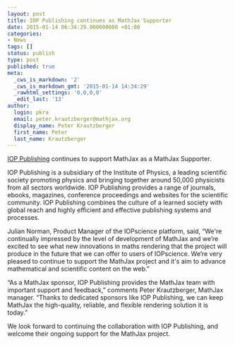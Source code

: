 ```yaml
---
layout: post
title: IOP Publishing continues as MathJax Supporter
date: 2015-01-14 06:34:29.000000000 +01:00
categories:
- News
tags: []
status: publish
type: post
published: true
meta:
  _cws_is_markdown: '2'
  _cws_is_markdown_gmt: '2015-01-14 14:34:29'
  _rawhtml_settings: '0,0,0,0'
  _edit_last: '13'
author:
  login: pkra
  email: peter.krautzberger@mathjax.org
  display_name: Peter Krautzberger
  first_name: Peter
  last_name: Krautzberger
---
```


[IOP Publishing](http://ioppublishing.org/) continues to support MathJax as a MathJax Supporter.

IOP Publishing is a subsidiary of the Institute of Physics, a leading scientific society promoting physics and bringing together around 50,000 physicists from all sectors worldwide. IOP Publishing provides a range of journals, ebooks, magazines, conference proceedings and websites for the scientific community. IOP Publishing combines the culture of a learned society with global reach and highly efficient and effective publishing systems and processes.

Julian Norman, Product Manager of the IOPscience platform, said, “We're continually impressed by the level of development of MathJax and we’re excited to see what new innovations in maths rendering that the project will produce in the future that we can offer to users of IOPscience. We’re very pleased to continue to support the MathJax project and it's aim to advance mathematical and scientific content on the web.”

“As a MathJax sponsor, IOP Publishing provides the MathJax team with important support and feedback,” comments Peter Krautzberger, MathJax manager. “Thanks to dedicated sponsors like IOP Publishing, we can keep MathJax the high-quality, reliable, and flexible rendering solution it is today.”

We look forward to continuing the collaboration with IOP Publishing, and welcome their ongoing support for the MathJax project.